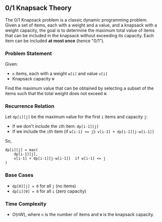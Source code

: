 ## 0/1 Knapsack Theory

The 0/1 Knapsack problem is a classic dynamic programming problem. Given a set of items, each with a weight and a value, and a knapsack with a weight capacity, the goal is to determine the maximum total value of items that can be included in the knapsack without exceeding its capacity. Each item can be included **at most once** (hence "0/1").

### Problem Statement

Given:
- `n` items, each with a weight `w[i]` and value `v[i]`
- Knapsack capacity `W`

Find the maximum value that can be obtained by selecting a subset of the items such that the total weight does not exceed `W`.

### Recurrence Relation

Let `dp[i][j]` be the maximum value for the first `i` items and capacity `j`:

- If we don't include the `i`th item: `dp[i-1][j]`
- If we include the `i`th item (if `w[i-1] <= j`): `v[i-1] + dp[i-1][j-w[i-1]]`

So,
```
dp[i][j] = max(
    dp[i-1][j],
    v[i-1] + dp[i-1][j-w[i-1]]  if w[i-1] <= j
)
```

### Base Cases

- `dp[0][j] = 0` for all `j` (no items)
- `dp[i][0] = 0` for all `i` (zero capacity)

### Time Complexity

- O(nW), where `n` is the number of items and `W` is the knapsack capacity.
